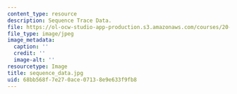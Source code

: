 ```yaml
---
content_type: resource
description: Sequence Trace Data.
file: https://ol-ocw-studio-app-production.s3.amazonaws.com/courses/20-109-laboratory-fundamentals-in-biological-engineering-fall-2007/68bb568f7e270ace07138e9e633f9fb8_sequence_data.jpg
file_type: image/jpeg
image_metadata:
  caption: ''
  credit: ''
  image-alt: ''
resourcetype: Image
title: sequence_data.jpg
uid: 68bb568f-7e27-0ace-0713-8e9e633f9fb8
---
```


